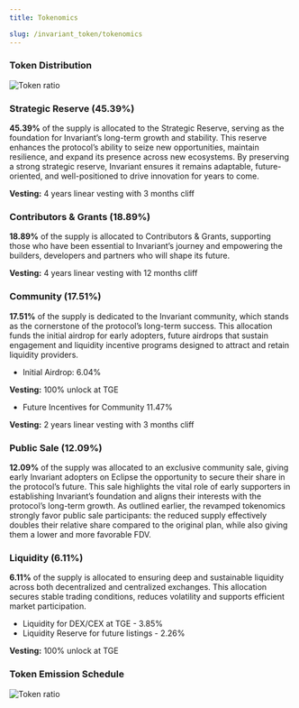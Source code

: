 ```yaml
---
title: Tokenomics

slug: /invariant_token/tokenomics
---
```


### Token Distribution

![Token ratio](/img/docs/app/invt/invariant_token2.jpeg)

### Strategic Reserve (45.39%)

**45.39%** of the supply is allocated to the Strategic Reserve, serving as the foundation for Invariant’s long-term growth and stability. This reserve enhances the protocol’s ability to seize new opportunities, maintain resilience, and expand its presence across new ecosystems. By preserving a strong strategic reserve, Invariant ensures it remains adaptable, future-oriented, and well-positioned to drive innovation for years to come.

**Vesting:** 4 years linear vesting with 3 months cliff

### Contributors & Grants (18.89%)

**18.89%** of the supply is allocated to Contributors & Grants, supporting those who have been essential to Invariant’s journey and empowering the builders, developers and partners who will shape its future.

**Vesting:** 4 years linear vesting with 12 months cliff

### Community (17.51%)

**17.51%** of the supply is dedicated to the Invariant community, which stands as the cornerstone of the protocol’s long-term success. This allocation funds the initial airdrop for early adopters, future airdrops that sustain engagement and liquidity incentive programs designed to attract and retain liquidity providers.

- Initial Airdrop: 6.04%

**Vesting:** 100% unlock at TGE

- Future Incentives for Community 11.47%

**Vesting:** 2 years linear vesting with 3 months cliff

### Public Sale (12.09%)

**12.09%** of the supply was allocated to an exclusive community sale, giving early Invariant adopters on Eclipse the opportunity to secure their share in the protocol’s future. This sale highlights the vital role of early supporters in establishing Invariant’s foundation and aligns their interests with the protocol’s long-term growth.
As outlined earlier, the revamped tokenomics strongly favor public sale participants: the reduced supply effectively doubles their relative share compared to the original plan, while also giving them a lower and more favorable FDV.

### Liquidity (6.11%)

**6.11%** of the supply is allocated to ensuring deep and sustainable liquidity across both decentralized and centralized exchanges. This allocation secures stable trading conditions, reduces volatility and supports efficient market participation.

- Liquidity for DEX/CEX at TGE - 3.85%
- Liquidity Reserve for future listings - 2.26%

**Vesting:** 100% unlock at TGE

### Token Emission Schedule

![Token ratio](/img/docs/app/invt/invariant_token3.jpeg)
